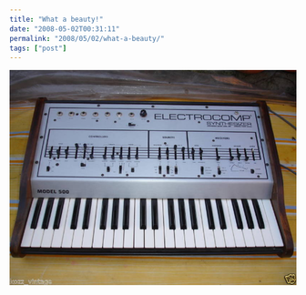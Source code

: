 ```yaml
---
title: "What a beauty!"
date: "2008-05-02T00:31:11"
permalink: "2008/05/02/what-a-beauty/"
tags: ["post"]
---
```

[![](/images/blog/2008/06/fbeb_3.jpg "fbeb_3")](http://cgi.benl.ebay.be/EML-ELECTROCOMP-MODEL-500-analog-synthesizer-RARE_W0QQitemZ150254193798QQcmdZViewItemQQssPageNameZRSS:B:SRCH:BE:101 "http://cgi.benl.ebay.be/EML-ELECTROCOMP-MODEL-500-analog-synthesizer-RARE_W0QQitemZ150254193798QQcmdZViewItemQQssPageNameZRSS:B:SRCH:BE:101")
